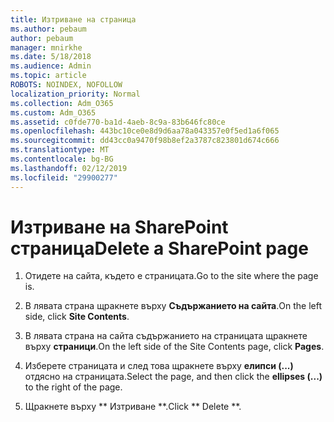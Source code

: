 ```yaml
---
title: Изтриване на страница
ms.author: pebaum
author: pebaum
manager: mnirkhe
ms.date: 5/18/2018
ms.audience: Admin
ms.topic: article
ROBOTS: NOINDEX, NOFOLLOW
localization_priority: Normal
ms.collection: Adm_O365
ms.custom: Adm_O365
ms.assetid: c0fde770-ba1d-4aeb-8c9a-83b646fc80ce
ms.openlocfilehash: 443bc10ce0e8d9d6aa78a043357e0f5ed1a6f065
ms.sourcegitcommit: dd43cc0a9470f98b8ef2a3787c823801d674c666
ms.translationtype: MT
ms.contentlocale: bg-BG
ms.lasthandoff: 02/12/2019
ms.locfileid: "29900277"
---
```

# <a name="delete-a-sharepoint-page"></a><span data-ttu-id="5ef05-102">Изтриване на SharePoint страница</span><span class="sxs-lookup"><span data-stu-id="5ef05-102">Delete a SharePoint page</span></span>

1. <span data-ttu-id="5ef05-103">Отидете на сайта, където е страницата.</span><span class="sxs-lookup"><span data-stu-id="5ef05-103">Go to the site where the page is.</span></span>
    
2. <span data-ttu-id="5ef05-104">В лявата страна щракнете върху **Съдържанието на сайта**.</span><span class="sxs-lookup"><span data-stu-id="5ef05-104">On the left side, click **Site Contents**.</span></span> 
    
3. <span data-ttu-id="5ef05-105">В лявата страна на сайта съдържанието на страницата щракнете върху **страници**.</span><span class="sxs-lookup"><span data-stu-id="5ef05-105">On the left side of the Site Contents page, click **Pages**.</span></span> 
    
4. <span data-ttu-id="5ef05-106">Изберете страницата и след това щракнете върху **елипси (...)** отдясно на страницата.</span><span class="sxs-lookup"><span data-stu-id="5ef05-106">Select the page, and then click the **ellipses (...)** to the right of the page.</span></span> 
    
5. <span data-ttu-id="5ef05-107">Щракнете върху \*\* Изтриване \*\*.</span><span class="sxs-lookup"><span data-stu-id="5ef05-107">Click \*\* Delete \*\*.</span></span> 
    

